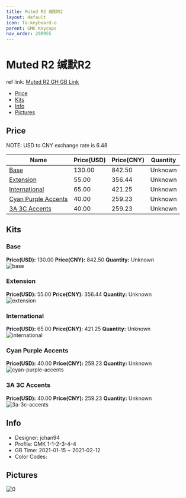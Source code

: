 ```yaml
---
title: Muted R2 缄默R2
layout: default
icon: fa-keyboard-o
parent: GMK Keycaps
nav_order: 290955
---
```


# Muted R2 缄默R2

ref link: [Muted R2 GH GB Link](https://geekhack.org/index.php?topic=110686.0)

* [Price](#price)
* [Kits](#kits)
* [Info](#info)
* [Pictures](#pictures)

## Price

NOTE: USD to CNY exchange rate is 6.48

| Name          | Price(USD)   |  Price(CNY) | Quantity |
| ------------- | ------------ |  ---------- | -------- |
|[Base](#base)|130.00|842.50|Unknown|
|[Extension](#extension)|55.00|356.44|Unknown|
|[International](#international)|65.00|421.25|Unknown|
|[Cyan Purple Accents](#cyan-purple-accents)|40.00|259.23|Unknown|
|[3A 3C Accents](#3a-3c-accents)|40.00|259.23|Unknown|


## Kits
### Base  
**Price(USD):** 130.00	**Price(CNY):** 842.50	**Quantity:** Unknown  
<img src="{{ 'assets/images/gmk-keycaps/Muted-R2/kits_pics/base.jpg' | relative_url }}" alt="base" class="image featured">

### Extension  
**Price(USD):** 55.00	**Price(CNY):** 356.44	**Quantity:** Unknown  
<img src="{{ 'assets/images/gmk-keycaps/Muted-R2/kits_pics/extension.jpg' | relative_url }}" alt="extension" class="image featured">

### International  
**Price(USD):** 65.00	**Price(CNY):** 421.25	**Quantity:** Unknown  
<img src="{{ 'assets/images/gmk-keycaps/Muted-R2/kits_pics/international.jpg' | relative_url }}" alt="international" class="image featured">

### Cyan Purple Accents  
**Price(USD):** 40.00	**Price(CNY):** 259.23	**Quantity:** Unknown  
<img src="{{ 'assets/images/gmk-keycaps/Muted-R2/kits_pics/cyan-purple-accents.jpg' | relative_url }}" alt="cyan-purple-accents" class="image featured">

### 3A 3C Accents  
**Price(USD):** 40.00	**Price(CNY):** 259.23	**Quantity:** Unknown  
<img src="{{ 'assets/images/gmk-keycaps/Muted-R2/kits_pics/3a-3c-accents.jpg' | relative_url }}" alt="3a-3c-accents" class="image featured">

## Info
* Designer: jchan94  
* Profile: GMK 1-1-2-3-4-4  
* GB Time: 2021-01-15 ~ 2021-02-12  
* Color Codes:  


## Pictures  
<img src="{{ 'assets/images/gmk-keycaps/Muted-R2/rendering_pics/0.jpg' | relative_url }}" alt="0" class="image featured">
